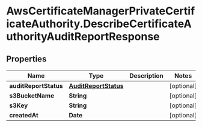 # AwsCertificateManagerPrivateCertificateAuthority.DescribeCertificateAuthorityAuditReportResponse

## Properties

Name | Type | Description | Notes
------------ | ------------- | ------------- | -------------
**auditReportStatus** | [**AuditReportStatus**](AuditReportStatus.md) |  | [optional] 
**s3BucketName** | **String** |  | [optional] 
**s3Key** | **String** |  | [optional] 
**createdAt** | **Date** |  | [optional] 


